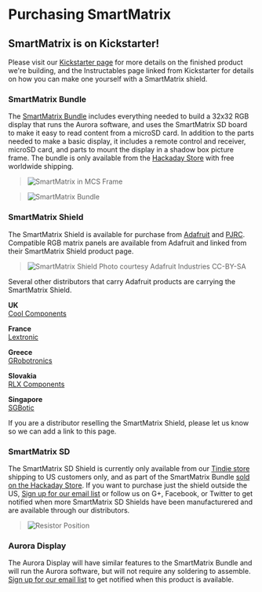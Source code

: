 # Purchasing SmartMatrix

## SmartMatrix is on Kickstarter!
Please visit our [Kickstarter page](https://www.kickstarter.com/projects/pixelmatix/smartmatrix-dynamic-led-art-display-and-music-visu) for more details on the finished product we're building, and the Instructables page linked from Kickstarter for details on how you can make one yourself with a SmartMatrix shield.

### SmartMatrix Bundle

The [SmartMatrix Bundle](http://store.hackaday.com/products/smartmatrix-bundle) includes everything needed to build a 32x32 RGB display that runs the Aurora software, and uses the SmartMatrix SD board to make it easy to read content from a microSD card.  In addition to the parts needed to make a basic display, it includes a remote control and receiver, microSD card, and parts to mount the display in a shadow box picture frame.
The bundle is only available from the [Hackaday Store](http://store.hackaday.com/products/smartmatrix-bundle) with free worldwide shipping.

> ![SmartMatrix in MCS Frame](photos/Shop/MCSFrameFront.jpg)

> ![SmartMatrix Bundle](photos/Shop/SmartMatrixBundle.jpg)

### SmartMatrix Shield

The SmartMatrix Shield is available for purchase from [Adafruit](https://www.adafruit.com/products/1902) and [PJRC](http://www.pjrc.com/store/smartmatrix_kit.html).  Compatible RGB matrix panels are available from Adafruit and linked from their SmartMatrix Shield product page.  
  
> ![SmartMatrix Shield](photos/Shop/AdafruitSmartMatrixKit.jpg)
> Photo courtesy Adafruit Industries CC-BY-SA
  
Several other distributors that carry Adafruit products are carrying the SmartMatrix Shield.  
  
**UK**  
[Cool Components](https://www.coolcomponents.co.uk/smartmatrix-shield-for-teensy-3-1.html)

**France**  
[Lextronic](http://www.lextronic.fr/P30184-module-smartmatrix-shield.html)
  
**Greece**  
[GRobotronics](http://grobotronics.com/smartmatrix-shield-for-teensy-3.1.html)

**Slovakia**  
[RLX Components](http://www.rlx.sk/sk/arm-freescale/2919-smartmatrix-shield-for-teensy-31-adafruit-1902.html)

**Singapore**  
[SGBotic](http://www.sgbotic.com/index.php?dispatch=products.view&product_id=1776)

If you are a distributor reselling the SmartMatrix Shield, please let us know so we can add a link to this page.  


### SmartMatrix SD

The SmartMatrix SD Shield is currently only available from our [Tindie store](https://www.tindie.com/products/Pixelmatix/smartmatrix-sd-kit/) shipping to US customers only, and as part of the SmartMatrix Bundle [sold on the Hackaday Store](http://store.hackaday.com/products/smartmatrix-bundle).  If you want to purchase just the shield outside the US, [Sign up for our email list](http://eepurl.com/UX2V5) or follow us on G+, Facebook, or Twitter to get notified when more SmartMatrix SD Shields have been manufacturered and are available through our distributors.

> ![Resistor Position](photos/SdAssembly/01-IMG_6149.jpg)


### Aurora Display

The Aurora Display will have similar features to the SmartMatrix Bundle and will run the Aurora software, but will not require any soldering to assemble.  [Sign up for our email list](http://eepurl.com/UX2V5) to get notified when this product is available.


